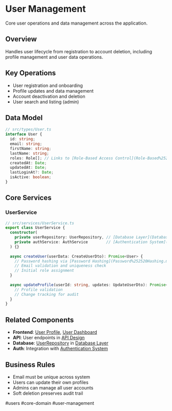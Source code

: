 # User Management

Core user operations and data management across the application.

## Overview

Handles user lifecycle from registration to account deletion, including profile management and user data operations.

## Key Operations

- User registration and onboarding
- Profile updates and data management
- Account deactivation and deletion
- User search and listing (admin)

## Data Model

```typescript
// src/types/User.ts
interface User {
  id: string;
  email: string;
  firstName: string;
  lastName: string;
  roles: Role[]; // Links to [Role-Based Access Control](Role-Based%252520Access%252520Control.md)
  createdAt: Date;
  updatedAt: Date;
  lastLoginAt?: Date;
  isActive: boolean;
}
```

## Core Services

### UserService
```typescript
// src/services/UserService.ts
export class UserService {
  constructor(
    private userRepository: UserRepository, // [Database Layer](Database%252520Layer.md)
    private authService: AuthService        // [Authentication System](Authentication%252520System.md)
  ) {}
  
  async createUser(userData: CreateUserDto): Promise<User> {
    // Password hashing via [Password Hashing](Password%252520Hashing.md)
    // Email validation and uniqueness check
    // Initial role assignment
  }
  
  async updateProfile(userId: string, updates: UpdateUserDto): Promise<User> {
    // Profile validation
    // Change tracking for audit
  }
}
```

## Related Components

- **Frontend**: [User Profile](User%252520Profile.md), [User Dashboard](User%252520Dashboard.md)
- **API**: User endpoints in [API Design](API%252520Design.md)
- **Database**: [UserRepository](UserRepository.md) in [Database Layer](Database%252520Layer.md)
- **Auth**: Integration with [Authentication System](Authentication%252520System.md)

## Business Rules

- Email must be unique across system
- Users can update their own profiles
- Admins can manage all user accounts
- Soft deletion preserves audit trail

#users #core-domain #user-management
